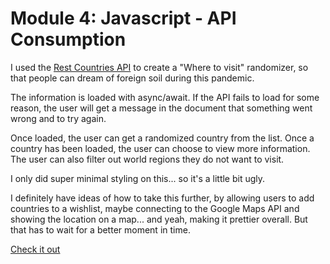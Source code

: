 # Module 4: Javascript - API Consumption

I used the [Rest Countries API](https://restcountries.eu) to create a "Where to visit" randomizer, so that people can dream of foreign soil during this pandemic.

The information is loaded with async/await. If the API fails to load for some reason, the user will get a message in the document that something went wrong and to try again.

Once loaded, the user can get a randomized country from the list. Once a country has been loaded, the user can choose to view more information. The user can also filter out world regions they do not want to visit.

I only did super minimal styling on this... so it's a little bit ugly.

I definitely have ideas of how to take this further, by allowing users to add countries to a wishlist, maybe connecting to the Google Maps API and showing the location on a map... and yeah, making it prettier overall. But that has to wait for a better moment in time.

[Check it out](https://jseinarsson.github.io/vefskoli_mod4_3/)
